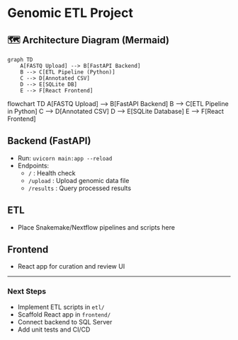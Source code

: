 # Genomic ETL Project

## 🗺️ Architecture Diagram (Mermaid)

```mermaid
graph TD
    A[FASTQ Upload] --> B[FastAPI Backend]
    B --> C[ETL Pipeline (Python)]
    C --> D[Annotated CSV]
    D --> E[SQLite DB]
    E --> F[React Frontend]
```

flowchart TD
  A[FASTQ Upload] --> B[FastAPI Backend]
  B --> C[ETL Pipeline in Python]
  C --> D[Annotated CSV]
  D --> E[SQLite Database]
  E --> F[React Frontend]


## Backend (FastAPI)
- Run: `uvicorn main:app --reload`
- Endpoints:
  - `/` : Health check
  - `/upload` : Upload genomic data file
  - `/results` : Query processed results

## ETL
- Place Snakemake/Nextflow pipelines and scripts here

## Frontend
- React app for curation and review UI

---

### Next Steps
- Implement ETL scripts in `etl/`
- Scaffold React app in `frontend/`
- Connect backend to SQL Server
- Add unit tests and CI/CD
